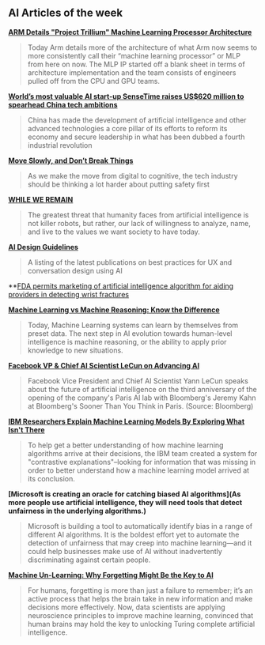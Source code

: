 ## AI Articles of the week

**[ARM Details "Project Trillium" Machine Learning Processor Architecture](https://www.anandtech.com/show/12791/arm-details-project-trillium-mlp-architecture)**
> Today Arm details more of the architecture of what Arm now seems to more consistently call their “machine learning processor” or MLP from here on now. The MLP IP started off a blank sheet in terms of architecture implementation and the team consists of engineers pulled off from the CPU and GPU teams.

**[World’s most valuable AI start-up SenseTime raises US$620 million to spearhead China tech ambitions](http://www.scmp.com/tech/start-ups/article/2148563/worlds-most-valuable-ai-start-sensetime-raises-us620-million)**
> China has made the development of artificial intelligence and other advanced technologies a core pillar of its efforts to reform its economy and secure leadership in what has been dubbed a fourth industrial revolution

**[Move Slowly, and Don’t Break Things](https://medium.com/future-crunch/move-slowly-and-dont-break-things-693f00601b19)**
> As we make the move from digital to cognitive, the tech industry should be thinking a lot harder about putting safety first

**[WHILE WE REMAIN](https://wilsonquarterly.com/quarterly/living-with-artificial-intelligence/while-we-remain/)**
> The greatest threat that humanity faces from artificial intelligence is not killer robots, but rather, our lack of willingness to analyze, name, and live to the values we want society to have today.

**[AI Design Guidelines](https://medium.com/design-ibm/ai-design-guidelines-e06f7e92d864)**
> A listing of the latest publications on best practices for UX and conversation design using AI

**[FDA permits marketing of artificial intelligence algorithm for aiding providers in detecting wrist fractures](https://www.fda.gov/NewsEvents/Newsroom/PressAnnouncements/ucm608833.htm)
> 

**[Machine Learning vs Machine Reasoning: Know the Difference](https://edgylabs.com/machine-learning-vs-machine-reasoning-know-the-difference)**
> Today, Machine Learning systems can learn by themselves from preset data. The next step in AI evolution towards human-level intelligence is machine reasoning, or the ability to apply prior knowledge to new situations.

**[Facebook VP & Chief AI Scientist LeCun on Advancing AI](https://www.bloomberg.com/news/videos/2018-05-29/facebook-vp-chief-ai-scientist-lecun-on-advancing-ai-video)**
> Facebook Vice President and Chief AI Scientist Yann LeCun speaks about the future of artificial intelligence on the third anniversary of the opening of the company's Paris AI lab with Bloomberg's Jeremy Kahn at Bloomberg's Sooner Than You Think in Paris. (Source: Bloomberg)

**[IBM Researchers Explain Machine Learning Models By Exploring What Isn't There](https://www.forbes.com/sites/alexknapp/2018/05/25/ibm-researchers-explain-machine-learning-models-by-exploring-what-isnt-there/)**
> To help get a better understanding of how machine learning algorithms arrive at their decisions, the IBM team created a system for "contrastive explanations"–looking for information that was missing in order to better understand how a machine learning model arrived at its conclusion.

**[Microsoft is creating an oracle for catching biased AI algorithms](As more people use artificial intelligence, they will need tools that detect unfairness in the underlying algorithms.)**
> Microsoft is building a tool to automatically identify bias in a range of different AI algorithms. It is the boldest effort yet to automate the detection of unfairness that may creep into machine learning—and it could help businesses make use of AI without inadvertently discriminating against certain people.

**[Machine Un-Learning: Why Forgetting Might Be the Key to AI](https://hackernoon.com/machine-un-learning-why-forgetting-might-be-the-key-to-ai-406445177a80)**
> For humans, forgetting is more than just a failure to remember; it’s an active process that helps the brain take in new information and make decisions more effectively. Now, data scientists are applying neuroscience principles to improve machine learning, convinced that human brains may hold the key to unlocking Turing complete artificial intelligence.
